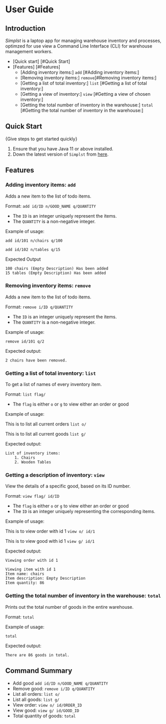 # User Guide

## Introduction

*Simplst* is a laptop app for managing warehouse inventory and processes, optimzed for use view a Command Line Interface
(CLI) for warehouse management workers.

* [Quick start] [#Quick Start]
* [Features] [#Features]
  * [Adding inventory items:] `add` [#Adding inventory items:]
  * [Removing inventory items:] `remove`[#Removing inventory items:]
  * [Getting a list of total inventory:] `list` [#Getting a list of total inventory:]
  * [Getting a view of inventory:] `view` [#Getting a view of chosen inventory:]
  * [Getting the total number of inventory in the warehouse:] `total` [#Getting the total number of inventory 
  in the warehouse:]

## Quick Start

{Give steps to get started quickly}

1. Ensure that you have Java 11 or above installed.
1. Down the latest version of `Simplst` from [here](http://link.to/duke).

## Features

### Adding inventory items: `add`
Adds a new item to the list of todo items.

Format: `add id/ID n/GOOD_NAME q/QUANTITY`

* The `ID` is an integer uniquely represent the items.
* The `QUANTITY` is a non-negative integer.

Example of usage: 

`add id/101 n/chairs q/100`

`add id/102 n/tables q/15`

Expected Output
```
100 chairs (Empty Description) Has been added
15 tables (Empty Description) Has been added
```

### Removing inventory items: `remove`
Adds a new item to the list of todo items.

Format: `remove i/ID q/QUANTITY`

* The `ID` is an integer uniquely represent the items.
* The `QUANTITY` is a non-negative integer.

Example of usage:

`remove id/101 q/2`

Expected output:

```
2 chairs have been removed.
```

### Getting a list of total inventory: `list`
To get a list of names of every inventory item.

Format: `list flag/`

* The `flag` is either `o` or `g` to view either an order or good

Example of usage:

This is to list all current orders
`list o/`

This is to list all current goods
`list g/`

Expected output: 
```
List of inventory items:
    1. Chairs
    2. Wooden Tables
```

### Getting a description of inventory: `view`
View the details of a specific good, based on its ID number.

Format: `view flag/ id/ID`

* The `flag` is either `o` or `g` to view either an order or good
* The `ID` is an integer uniquely representing the corresponding items.

Example of usage:

This is to view order with id 1
`view o/ id/1`

This is to view good with id 1
`view g/ id/1`

Expected output:
```
Viewing order with id 1
```
```
Viewing item with id 1
Item name: chairs
Item description: Empty Description
Item quantity: 86
```

### Getting the total number of inventory in the warehouse: `total`
Prints out the total number of goods in the entire warehouse.

Format: `total`

Example of usage:

`total`

Expected output:
```
There are 86 goods in total.
```

## Command Summary

* Add good `add id/ID n/GOOD_NAME q/QUANTITY`
* Remove good: `remove i/ID q/QUANTITY`
* List all orders: `list o/`
* List all goods: `list g/`
* View order: `view o/ id/ORDER_ID`
* View good: `view g/ id/GOOD_ID`
* Total quantity of goods: `total`

